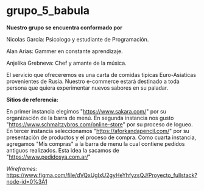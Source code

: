 # grupo_5_babula

**Nuestro grupo se encuentra conformado por**

Nicolas García: Psicologo y estudiante de Programación.

Alan Arias: Gammer en constante aprendizaje.

Anjelika Grebneva: Chef y amante de la música.

El servicio que ofreceremos es una carta de comidas tipicas Euro-Asiaticas provenientes de Rusia. Nuestro e-commerce estará destinado a toda persona que quiera experimentar nuevos sabores en su paladar.

**Sitios de referencia:**

En primer instancia elegimos "https://www.sakara.com/" por su organización de la barra de menú.
En segunda instancia nos gusto "https://www.schmaltzybros.com/online-store" por su proceso de logueo.
En tercer instancia seleccionamos "https://aforkandapencil.com/" por su presentación de productos y el proceso de compra.
Como cuarta instancia, agregamos "Mis compras" a la barra de menu la cual contiene pedidos antiguos realizados. Esta idea la sacamos de "https://www.pedidosya.com.ar/"

*Wireframes:*
https://www.figma.com/file/dVQxUgIxU2gyHeYhfyzsQJ/Proyecto_fullstack?node-id=0%3A1



